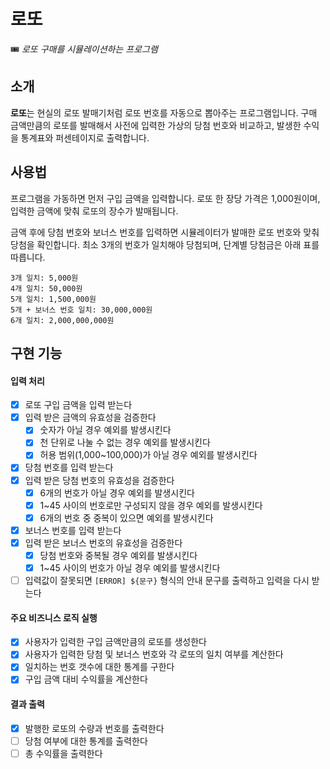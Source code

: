 # 로또

🎟 *로또 구매를 시뮬레이션하는 프로그램*

## 소개

**로또**는 현실의 로또 발매기처럼 로또 번호를 자동으로 뽑아주는 프로그램입니다. 구매 금액만큼의 로또를 발매해서 사전에 입력한 가상의 당첨 번호와 비교하고, 발생한 수익을 통계표와 퍼센테이지로 출력합니다.

## 사용법

프로그램을 가동하면 먼저 구입 금액을 입력합니다. 로또 한 장당 가격은 1,000원이며, 입력한 금액에 맞춰 로또의 장수가 발매됩니다.

금액 후에 당첨 번호와 보너스 번호를 입력하면 시뮬레이터가 발매한 로또 번호와 맞춰 당첨을 확인합니다. 최소 3개의 번호가 일치해야 당첨되며, 단계별 당첨금은 아래 표를 따릅니다. 

```
3개 일치: 5,000원
4개 일치: 50,000원
5개 일치: 1,500,000원
5개 + 보너스 번호 일치: 30,000,000원
6개 일치: 2,000,000,000원
```

## 구현 기능

#### 입력 처리
- [x] 로또 구입 금액을 입력 받는다
- [x] 입력 받은 금액의 유효성을 검증한다
  - [x] 숫자가 아닐 경우 예외를 발생시킨다
  - [x] 천 단위로 나눌 수 없는 경우 예외를 발생시킨다
  - [x] 허용 범위(1,000~100,000)가 아닐 경우 예외를 발생시킨다
- [x] 당첨 번호를 입력 받는다
- [x] 입력 받은 당첨 번호의 유효성을 검증한다
  - [x] 6개의 번호가 아닐 경우 예외를 발생시킨다
  - [x] 1~45 사이의 번호로만 구성되지 않을 경우 예외를 발생시킨다
  - [x] 6개의 번호 중 중복이 있으면 예외를 발생시킨다
- [x] 보너스 번호를 입력 받는다
- [x] 입력 받은 보너스 번호의 유효성을 검증한다
  - [x] 당첨 번호와 중복될 경우 예외를 발생시킨다
  - [x] 1~45 사이의 번호가 아닐 경우 예외를 발생시킨다
- [ ] 입력값이 잘못되면 `[ERROR] ${문구}` 형식의 안내 문구를 출력하고 입력을 다시 받는다

#### 주요 비즈니스 로직 실행
- [x] 사용자가 입력한 구입 금액만큼의 로또를 생성한다
- [x] 사용자가 입력한 당첨 및 보너스 번호와 각 로또의 일치 여부를 계산한다
- [x] 일치하는 번호 갯수에 대한 통계를 구한다
- [x] 구입 금액 대비 수익률을 계산한다

#### 결과 출력
- [x] 발행한 로또의 수량과 번호를 출력한다
- [ ] 당첨 여부에 대한 통계를 출력한다
- [ ] 총 수익률을 출력한다